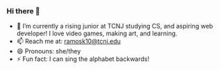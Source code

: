 ### Hi there 👋

- 🌱 I’m currently a rising junior at TCNJ studying CS, and aspiring web developer! I love video games, making art, and learning.
- 📫 Reach me at: ramosk10@tcnj.edu
- 😄 Pronouns: she/they
- ⚡ Fun fact: I can sing the alphabet backwards!

<!--
**kyla0509/kyla0509** is a ✨ _special_ ✨ repository because its `README.md` (this file) appears on your GitHub profile.

Here are some ideas to get you started:

- 🔭 I’m currently working on ...
- 🌱 I’m currently learning ...
- 👯 I’m looking to collaborate on ...
- 🤔 I’m looking for help with ...
- 💬 Ask me about ...
- 📫 How to reach me: ...
- 😄 Pronouns: ...
- ⚡ Fun fact: ...
-->

